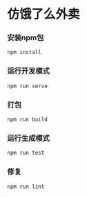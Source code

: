 # 仿饿了么外卖

### 安装npm包
```
npm install
```

### 运行开发模式
```
npm run serve
```

### 打包
```
npm run build
```

### 运行生成模式
```
npm run test
```

### 修复
```
npm run lint
```
